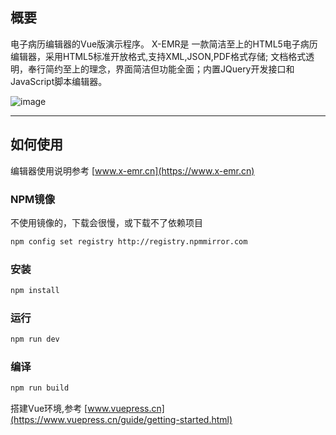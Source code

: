 ## 概要

电子病历编辑器的Vue版演示程序。
X-EMR是 一款简洁至上的HTML5电子病历编辑器，采用HTML5标准开放格式,支持XML,JSON,PDF格式存储; 文档格式透明，奉行简约至上的理念，界面简洁但功能全面；内置JQuery开发接口和JavaScript脚本编辑器。

![image](https://gitee.com/bensenplus/x-emr-vue/raw/master/demo.png)

---

## 如何使用

编辑器使用说明参考 [www.x-emr.cn](https://www.x-emr.cn)

### NPM镜像
不使用镜像的，下载会很慢，或下载不了依赖项目
```sh
npm config set registry http://registry.npmmirror.com 
```

### 安装

```sh
npm install
```

### 运行

```sh
npm run dev
```

### 编译

```sh
npm run build
```

搭建Vue环境,参考 [www.vuepress.cn](https://www.vuepress.cn/guide/getting-started.html)
